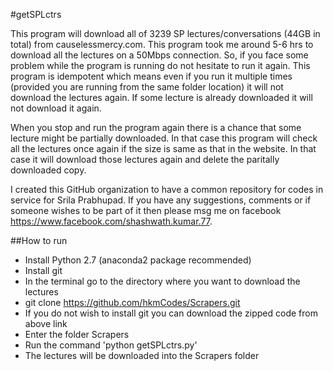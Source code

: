 #getSPLctrs

This program will download all of 3239 SP lectures/conversations (44GB in total) from causelessmercy.com. This program took me around 5-6 hrs to download all the lectures on a 50Mbps connection. So, if you face some problem while the program is running do not hesitate to run it again. This program is idempotent which means even if you run it multiple times (provided you are running from the same folder location) it will not download the lectures again. If some lecture is already downloaded it will not download it again.

When you stop and run the program again there is a chance that some lecture might be partially downloaded. In that case this program will check all the lectures once again if the size is same as that in the website. In that case it will download those lectures again and delete the paritally downloaded copy.

I created this GitHub organization to have a common repository for codes in service for Srila Prabhupad. If you have any suggestions, comments or if someone wishes to be part of it then please msg me on facebook https://www.facebook.com/shashwath.kumar.77.

##How to run

- Install Python 2.7 (anaconda2 package recommended)
- Install git
- In the terminal go to the directory where you want to download the lectures
- git clone https://github.com/hkmCodes/Scrapers.git
- If you do not wish to install git you can download the zipped code from above link
- Enter the folder Scrapers
- Run the command 'python getSPLctrs.py'
- The lectures will be downloaded into the Scrapers folder
